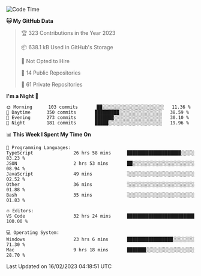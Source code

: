 <!--START_SECTION:waka-->
![Code Time](http://img.shields.io/badge/Code%20Time-3%2C638%20hrs%2034%20mins-blue)

**🐱 My GitHub Data** 

> 🏆 323 Contributions in the Year 2023
 > 
> 📦 638.1 kB Used in GitHub's Storage 
 > 
> 🚫 Not Opted to Hire
 > 
> 📜 14 Public Repositories 
 > 
> 🔑 61 Private Repositories  
 > 
**I'm a Night 🦉** 

```text
🌞 Morning      103 commits       ██░░░░░░░░░░░░░░░░░░░░░░░   11.36 % 
🌆 Daytime      350 commits       █████████░░░░░░░░░░░░░░░░   38.59 % 
🌃 Evening      273 commits       ███████░░░░░░░░░░░░░░░░░░   30.10 % 
🌙 Night        181 commits       █████░░░░░░░░░░░░░░░░░░░░   19.96 % 

```


📊 **This Week I Spent My Time On** 

```text
💬 Programming Languages: 
TypeScript               26 hrs 58 mins      ████████████████████░░░░░   83.23 % 
JSON                     2 hrs 53 mins       ██░░░░░░░░░░░░░░░░░░░░░░░   08.94 % 
JavaScript               49 mins             ░░░░░░░░░░░░░░░░░░░░░░░░░   02.52 % 
Other                    36 mins             ░░░░░░░░░░░░░░░░░░░░░░░░░   01.88 % 
Bash                     35 mins             ░░░░░░░░░░░░░░░░░░░░░░░░░   01.83 % 

🔥 Editors: 
VS Code                  32 hrs 24 mins      █████████████████████████   100.00 % 

💻 Operating System: 
Windows                  23 hrs 6 mins       █████████████████░░░░░░░░   71.30 % 
Mac                      9 hrs 18 mins       ███████░░░░░░░░░░░░░░░░░░   28.70 % 

```


 Last Updated on 16/02/2023 04:18:51 UTC
<!--END_SECTION:waka-->

